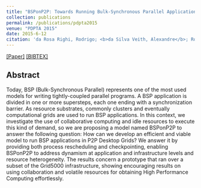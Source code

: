 ```yaml
---
title: "BSPonP2P: Towards Running Bulk-Synchronous Parallel Applications on P2P Desktop Grids"
collection: publications
permalink: /publications/pdpta2015
venue: "PDPTA 2015"
date: 2015-6-12
citation: 'da Rosa Righi, Rodrigo; <b>da Silva Veith, Alexandre</b>; Rodrigues, Vinicius Facco; Rostirolla, Gustavo'
---
```

[[Paper]](http://aveith.github.io/files/pdpta2015.pdf) [[BIBTEX]](http://aveith.github.io/files/pdpta2015.bib)



## Abstract
Today, BSP (Bulk-Synchronous Parallel) represents one of the most used models for writing tightly-coupled parallel programs. A BSP application is divided in one or more supersteps, each one ending with a synchronization barrier. As resource substrates, commonly clusters and eventually computational grids are used to run BSP applications. In this context, we investigate the use of collaborative computing and idle resources to execute this kind of demand, so we are proposing a model named BSPonP2P to answer the following question: How can we develop an efficient and viable model to run BSP applications in P2P Desktop Grids? We answer it by providing both process rescheduling and checkpointing, enabling BSPonP2P to address dynamism at application and infrastructure levels and resource heterogeneity. The results concern a prototype that ran over a subset of the Grid5000 infrastructure, showing encouraging results on using collaboration and volatile resources for obtaining High Performance Computing effortlessly.

